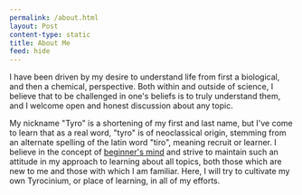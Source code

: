 ```yaml
---
permalink: /about.html
layout: Post
content-type: static
title: About Me
feed: hide
---
```


I have been driven by my desire to understand life from first a biological, and then a chemical, perspective. Both within and outside of science, I believe that to be challenged in one's beliefs is to truly understand them, and I welcome open and honest discussion about any topic.

My nickname "Tyro" is a shortening of my first and last name, but I've come to learn that as a real word, "tyro" is of neoclassical origin, stemming from an alternate spelling of the latin word "tiro", meaning recruit or learner. I believe in the concept of [beginner's mind](https://en.wikipedia.org/wiki/Shoshin) and strive to maintain such an attitude in my approach to learning about all topics, both those which are new to me and those with which I am familiar. Here, I will try to cultivate my own Tyrocinium, or place of learning, in all of my efforts.
